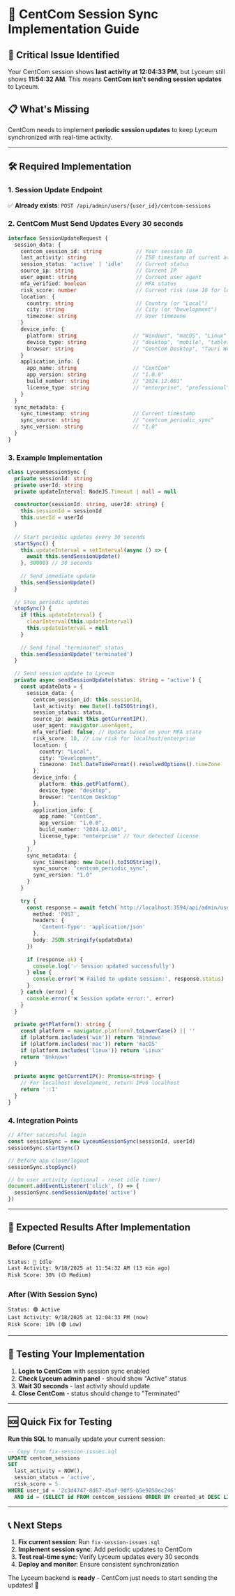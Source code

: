 # 🔄 CentCom Session Sync Implementation Guide

## 🚨 **Critical Issue Identified**

Your CentCom session shows **last activity at 12:04:33 PM**, but Lyceum still shows **11:54:32 AM**. This means **CentCom isn't sending session updates** to Lyceum.

## 📋 **What's Missing**

CentCom needs to implement **periodic session updates** to keep Lyceum synchronized with real-time activity.

---

## 🛠️ **Required Implementation**

### **1. Session Update Endpoint**
✅ **Already exists**: `POST /api/admin/users/{user_id}/centcom-sessions`

### **2. CentCom Must Send Updates Every 30 seconds**

```typescript
interface SessionUpdateRequest {
  session_data: {
    centcom_session_id: string           // Your session ID
    last_activity: string                // ISO timestamp of current activity
    session_status: 'active' | 'idle'    // Current status
    source_ip: string                    // Current IP
    user_agent: string                   // Current user agent
    mfa_verified: boolean                // MFA status
    risk_score: number                   // Current risk (use 10 for local)
    location: {
      country: string                    // Country (or "Local")
      city: string                       // City (or "Development")  
      timezone: string                   // User timezone
    }
    device_info: {
      platform: string                  // "Windows", "macOS", "Linux"
      device_type: string               // "desktop", "mobile", "tablet"
      browser: string                   // "CentCom Desktop", "Tauri WebView"
    }
    application_info: {
      app_name: string                  // "CentCom"
      app_version: string               // "1.0.0"
      build_number: string              // "2024.12.001"
      license_type: string              // "enterprise", "professional", "trial"
    }
  }
  sync_metadata: {
    sync_timestamp: string              // Current timestamp
    sync_source: string                 // "centcom_periodic_sync"
    sync_version: string                // "1.0"
  }
}
```

### **3. Example Implementation**

```typescript
class LyceumSessionSync {
  private sessionId: string
  private userId: string
  private updateInterval: NodeJS.Timeout | null = null
  
  constructor(sessionId: string, userId: string) {
    this.sessionId = sessionId
    this.userId = userId
  }
  
  // Start periodic updates every 30 seconds
  startSync() {
    this.updateInterval = setInterval(async () => {
      await this.sendSessionUpdate()
    }, 30000) // 30 seconds
    
    // Send immediate update
    this.sendSessionUpdate()
  }
  
  // Stop periodic updates
  stopSync() {
    if (this.updateInterval) {
      clearInterval(this.updateInterval)
      this.updateInterval = null
    }
    
    // Send final "terminated" status
    this.sendSessionUpdate('terminated')
  }
  
  // Send session update to Lyceum
  private async sendSessionUpdate(status: string = 'active') {
    const updateData = {
      session_data: {
        centcom_session_id: this.sessionId,
        last_activity: new Date().toISOString(),
        session_status: status,
        source_ip: await this.getCurrentIP(),
        user_agent: navigator.userAgent,
        mfa_verified: false, // Update based on your MFA state
        risk_score: 10, // Low risk for localhost/enterprise
        location: {
          country: "Local",
          city: "Development", 
          timezone: Intl.DateTimeFormat().resolvedOptions().timeZone
        },
        device_info: {
          platform: this.getPlatform(),
          device_type: "desktop",
          browser: "CentCom Desktop"
        },
        application_info: {
          app_name: "CentCom",
          app_version: "1.0.0",
          build_number: "2024.12.001", 
          license_type: "enterprise" // Your detected license
        }
      },
      sync_metadata: {
        sync_timestamp: new Date().toISOString(),
        sync_source: "centcom_periodic_sync",
        sync_version: "1.0"
      }
    }
    
    try {
      const response = await fetch(`http://localhost:3594/api/admin/users/${this.userId}/centcom-sessions`, {
        method: 'POST',
        headers: {
          'Content-Type': 'application/json'
        },
        body: JSON.stringify(updateData)
      })
      
      if (response.ok) {
        console.log('✅ Session updated successfully')
      } else {
        console.error('❌ Failed to update session:', response.status)
      }
    } catch (error) {
      console.error('❌ Session update error:', error)
    }
  }
  
  private getPlatform(): string {
    const platform = navigator.platform?.toLowerCase() || ''
    if (platform.includes('win')) return 'Windows'
    if (platform.includes('mac')) return 'macOS'  
    if (platform.includes('linux')) return 'Linux'
    return 'Unknown'
  }
  
  private async getCurrentIP(): Promise<string> {
    // For localhost development, return IPv6 localhost
    return '::1'
  }
}
```

### **4. Integration Points**

```typescript
// After successful login
const sessionSync = new LyceumSessionSync(sessionId, userId)
sessionSync.startSync()

// Before app close/logout
sessionSync.stopSync()

// On user activity (optional - reset idle timer)
document.addEventListener('click', () => {
  sessionSync.sendSessionUpdate('active')
})
```

---

## 🎯 **Expected Results After Implementation**

### **Before (Current)**
```
Status: 🔵 Idle
Last Activity: 9/18/2025 at 11:54:32 AM (13 min ago)
Risk Score: 30% (🟡 Medium)
```

### **After (With Session Sync)**
```
Status: 🟢 Active  
Last Activity: 9/18/2025 at 12:04:33 PM (now)
Risk Score: 10% (🟢 Low)
```

---

## 🧪 **Testing Your Implementation**

1. **Login to CentCom** with session sync enabled
2. **Check Lyceum admin panel** - should show "Active" status
3. **Wait 30 seconds** - last activity should update  
4. **Close CentCom** - status should change to "Terminated"

---

## 🆘 **Quick Fix for Testing**

**Run this SQL** to manually update your current session:

```sql
-- Copy from fix-session-issues.sql
UPDATE centcom_sessions 
SET 
  last_activity = NOW(),
  session_status = 'active',
  risk_score = 5
WHERE user_id = '2c3d4747-8d67-45af-90f5-b5e9058ec246'
  AND id = (SELECT id FROM centcom_sessions ORDER BY created_at DESC LIMIT 1);
```

---

## 📞 **Next Steps**

1. **Fix current session**: Run `fix-session-issues.sql`
2. **Implement session sync**: Add periodic updates to CentCom
3. **Test real-time sync**: Verify Lyceum updates every 30 seconds
4. **Deploy and monitor**: Ensure consistent synchronization

The Lyceum backend is **ready** - CentCom just needs to start sending the updates! 🚀